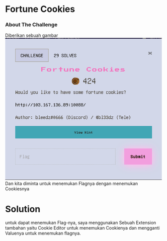 # Fortune Cookies 

### About The Challenge
Diberikan sebuah gambar 
<img src="images/Fortune Cookies.png">
Dan kita diminta untuk menemukan Flagnya dengan menemukan Cookiesnya


# Solution 
untuk dapat menemukan Flag-nya, saya menggunakan Sebuah Extension tambahan yaitu Cookie Editor untuk menemukan Cookienya dan mengganti Valuenya untuk menemukan flagnya.
